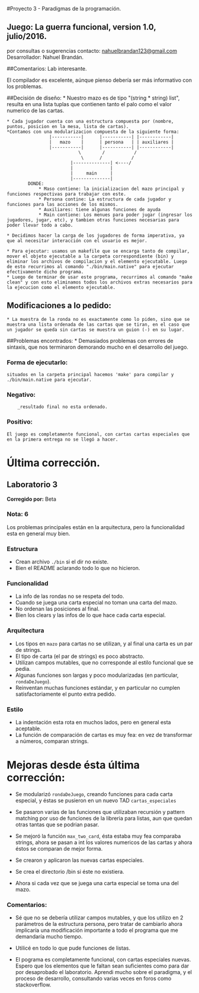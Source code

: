 #Proyecto 3 - Paradigmas de la programación.
## Juego: La guerra funcional, version 1.0, julio/2016.

por consultas o sugerencias
contacto: nahuelbrandan123@gmail.com
Desarrollador: Nahuel Brandán.

##Comentarios:
Lab interesante.

El compilador es excelente, aúnque pienso debería ser más informativo con los problemas.

##Decisión de diseño:
	* Nuestro mazo es de tipo "(string * string) list", resulta en una lista tuplas que contienen tanto el palo como el valor numerico de las cartas.
	
	* Cada jugador cuenta con una estructura compuesta por (nombre, puntos, posicion en la mesa, lista de cartas).
	*Contamos con una modularizacion compuesta de la siguiente forma:
					|-----------|      |-----------| |------------|
					|	mazo    |	   | persona   | | auxiliares |
					|-----------|	   |-----------| |------------|
							   \		/           /
								\	   /           /
							|--------------| <----/
							|			   |
							|	  main     |
							|--------------|
			DONDE:
				* Maso contiene: la inicializacion del mazo principal y funciones respectivas para trabajar con este.
				* Persona contine: La estructura de cada jugador y funciones para las acciones de los mismos.
				* Auxiliares: tiene algunas funciones de ayuda
				* Main contiene: Los menues para poder jugar (ingresar los jugadores, jugar, etc), y tambien otras funciones necesarias para poder llevar todo a cabo.

	* Decidimos hacer la carga de los jugadores de forma imperativa, ya que al necesitar interacción con el usuario es mejor.

	* Para ejecutar: usamos un makefile que se encarga tanto de compilar, mover el objeto ejecutable a la carpeta correspondiente (bin) y eliminar los archivos de compilacion y el elemento ejecutable. Luego de esto recurrimos al comando "./bin/main.native" para ejecutar efectivamente dicho programa.
	* Luego de terminar de usar este programa, recurrimos al comando "make clean" y con esto eliminamos todos los archivos extras necesarios para la ejecucion como el elemento ejecutable.

## Modificaciones a lo pedido:
    * La muestra de la ronda no es exactamente como lo piden, sino que se muestra una lista ordenada de las cartas que se tiran, en el caso que un jugador se queda sin cartas se muestra un guion (-) en su lugar.

##Problemas encontrados:
	* Demasiados problemas con errores de sintaxis, que nos terminaron demorando mucho en el desarrollo del juego.

### Forma de ejecutarlo:
	situados en la carpeta principal hacemos 'make' para compilar y ./bin/main.native para ejecutar.

### Negativo: 

		_resultado final no esta ordenado.

### Positivo:
	El juego es completamente funcional, con cartas cartas especiales que en la primera entrega no se llegó a hacer.

# Última corrección.

## Laboratorio 3

**Corregido por:** Beta

### Nota: 6

Los problemas principales están en la arquitectura, pero la funcionalidad esta en general muy bien.

### Estructura

 * Crean archivo `./bin` si el dir no existe.
 * Bien el README aclarando todo lo que no hicieron.

### Funcionalidad

 * La info de las rondas no se respeta del todo.
 * Cuando se juega una carta especial no toman una carta del mazo.
 * No ordenan las posiciones al final.
 * Bien los clears y las infos de lo que hace cada carta especial.

### Arquitectura

 * Los tipos en `mazo` para cartas no se utilizan, y al final una carta es un par de strings.
 * El tipo de carta (el par de strings) es poco abstracto.
 * Utilizan campos mutables, que no corresponde al estilo funcional que se pedia.
 * Algunas funciones son largas y poco modularizadas (en particular, `rondaDeJuego`).
 * Reinventan muchas funciones estándar, y en particular no cumplen satisfactoriamente el punto extra pedido.

### Estilo

 * La indentación esta rota en muchos lados, pero en general esta aceptable.
 * La función de comparación de cartas es muy fea: en vez de transformar a números, comparan strings.

# Mejoras desde ésta última corrección:

* Se modularizó `rondaDeJuego`, creando funciones para cada carta especial, y éstas se pusieron en un nuevo TAD `cartas_especiales`

* Se pasaron varias de las funciones que utilizaban recursión y pattern matching por uso de funciones 	de la libreria para listas, aun que quedan otras tantas que se podrian pasar. 

* Se mejoró la función `max_two_card`, ésta estaba muy fea comparaba strings, ahora se pasan a int los valores numericos de las cartas y ahora éstos se comparan de mejor forma.

* Se crearon y aplicaron las nuevas cartas especiales.

* Se crea el directorio /bin si éste no existiera.

* Ahora si cada vez que se juega una carta especial se toma una del mazo.
 

### Comentarios:
* Sé que no se debería utilizar campos mutables, y que los utilizo en 2 parámetros de la estructura persona, pero tratar de cambiarlo ahora implicaría una modificación importante a todo el programa que me demandaría mucho tiempo.

* Utilicé en todo lo que pude funciones de listas. 

* El pograma es completamente funcional, con cartas especiales nuevas. Espero que los elementos que le faltan sean suficientes como para dar por desaprobado el laboratorio. Aprendi mucho sobre el paradigma, y el proceso de desarrollo, consultando varias veces en foros como stackoverflow.

